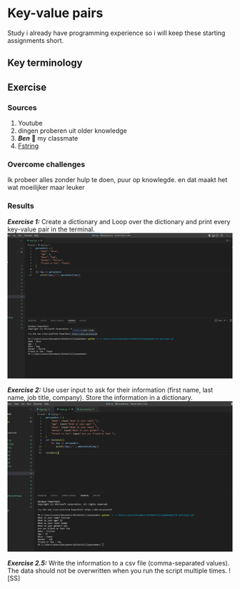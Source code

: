 # Key-value pairs
Study
i already have programming experience so i will keep these starting assignments short.

## Key terminology




## Exercise
### Sources
1. Youtube 
2. dingen proberen uit older knowledge
3. ***Ben*** :100: my classmate
4. [Fstring](https://realpython.com/python-f-strings/)

### Overcome challenges
Ik probeer alles zonder hulp te doen, puur op knowlegde. en dat maakt het wat moeilijker maar leuker

### Results

***Exercise 1:*** Create a dictionary and Loop over the dictionary and print every key-value pair in the terminal.
![SS](/00_includes/python%20pics%205%2C6%2C7%2C8/key1.png)

***Exercise 2:*** Use user input to ask for their information (first name, last name, job title, company). Store the information in a dictionary.
![SS](/00_includes/python%20pics%205%2C6%2C7%2C8/key2.png)

***Exercise 2.5:*** Write the information to a csv file (comma-separated values). The data should not be overwritten when you run the script multiple times.
![SS]

